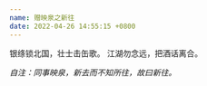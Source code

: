 ```yaml
---
name: 赠映泉之新往
date: 2022-04-26 14:55:15 +0800
---
```


银绦锁北国，壮士击缶歌。
江湖勿念远，把酒话离合。

*自注：同事映泉，新去而不知所往，故曰新往。*